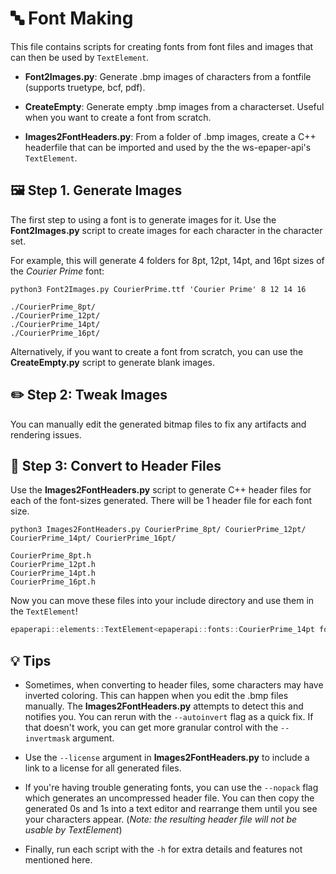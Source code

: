# 🔤 Font Making

This file contains scripts for creating fonts from font files and images that can then be used by `TextElement`.

- **Font2Images.py**: Generate .bmp images of characters from a fontfile (supports truetype, bcf, pdf).

- **CreateEmpty**: Generate empty .bmp images from a characterset. Useful when you want to create a font from scratch.

- **Images2FontHeaders.py**: From a folder of .bmp images, create a C++ headerfile that can be imported and used by the the
  ws-epaper-api's `TextElement`.

## 🖼️ Step 1. Generate Images

The first step to using a font is to generate images for it. Use the **Font2Images.py** script to create images for each
character in the character set.

For example, this will generate 4 folders for 8pt, 12pt, 14pt, and 16pt sizes of the _Courier Prime_ font:

```
python3 Font2Images.py CourierPrime.ttf 'Courier Prime' 8 12 14 16
```

```
./CourierPrime_8pt/
./CourierPrime_12pt/
./CourierPrime_14pt/
./CourierPrime_16pt/
```

Alternatively, if you want to create a font from scratch, you can use the **CreateEmpty.py** script to generate blank images.

## ✏️ Step 2: Tweak Images

You can manually edit the generated bitmap files to fix any artifacts and rendering issues.

## 📃 Step 3: Convert to Header Files

Use the **Images2FontHeaders.py** script to generate C++ header files for each of the font-sizes generated. There will be 1
header file for each font size.

```
python3 Images2FontHeaders.py CourierPrime_8pt/ CourierPrime_12pt/ CourierPrime_14pt/ CourierPrime_16pt/
```

```
CourierPrime_8pt.h
CourierPrime_12pt.h
CourierPrime_14pt.h
CourierPrime_16pt.h
```

Now you can move these files into your include directory and use them in the `TextElement`!

```cpp
epaperapi::elements::TextElement<epaperapi::fonts::CourierPrime_14pt font1> text1("Hello World!");
```

## 💡 Tips

- Sometimes, when converting to header files, some characters may have inverted coloring. This can happen when you edit the
  .bmp files manually. The **Images2FontHeaders.py** attempts to detect this and notifies you. You can rerun with the
  `--autoinvert` flag as a quick fix. If that doesn't work, you can get more granular control with the `--invertmask`
  argument.

- Use the `--license` argument in **Images2FontHeaders.py** to include a link to a license for all generated files.

- If you're having trouble generating fonts, you can use the `--nopack` flag which generates an uncompressed header file. You
  can then copy the generated 0s and 1s into a text editor and rearrange them until you see your characters appear. (_Note:
  the resulting header file will not be usable by TextElement_)

- Finally, run each script with the `-h` for extra details and features not mentioned here.
